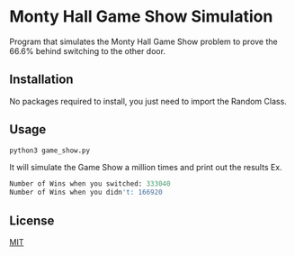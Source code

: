 # Monty Hall Game Show Simulation

Program that simulates the Monty Hall Game Show problem to prove the 66.6% behind switching to the other door.

## Installation
No packages required to install, you just need to import the Random Class.


## Usage

```python
python3 game_show.py
```
It will simulate the Game Show a million times and print out the results
Ex.
```python
Number of Wins when you switched: 333040
Number of Wins when you didn't: 166920
```

## License
[MIT](https://github.com/flyseddy/Monty_Hall_Game_Show_Sim/blob/master/LICENSE)